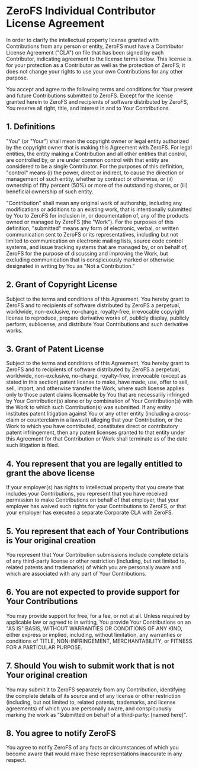# ZeroFS Individual Contributor License Agreement

In order to clarify the intellectual property license granted with Contributions from any person or entity, ZeroFS must have a Contributor License Agreement ("CLA") on file that has been signed by each Contributor, indicating agreement to the license terms below. This license is for your protection as a Contributor as well as the protection of ZeroFS; it does not change your rights to use your own Contributions for any other purpose.

You accept and agree to the following terms and conditions for Your present and future Contributions submitted to ZeroFS. Except for the license granted herein to ZeroFS and recipients of software distributed by ZeroFS, You reserve all right, title, and interest in and to Your Contributions.

## 1. Definitions

"You" (or "Your") shall mean the copyright owner or legal entity authorized by the copyright owner that is making this Agreement with ZeroFS. For legal entities, the entity making a Contribution and all other entities that control, are controlled by, or are under common control with that entity are considered to be a single Contributor. For the purposes of this definition, "control" means (i) the power, direct or indirect, to cause the direction or management of such entity, whether by contract or otherwise, or (ii) ownership of fifty percent (50%) or more of the outstanding shares, or (iii) beneficial ownership of such entity.

"Contribution" shall mean any original work of authorship, including any modifications or additions to an existing work, that is intentionally submitted by You to ZeroFS for inclusion in, or documentation of, any of the products owned or managed by ZeroFS (the "Work"). For the purposes of this definition, "submitted" means any form of electronic, verbal, or written communication sent to ZeroFS or its representatives, including but not limited to communication on electronic mailing lists, source code control systems, and issue tracking systems that are managed by, or on behalf of, ZeroFS for the purpose of discussing and improving the Work, but excluding communication that is conspicuously marked or otherwise designated in writing by You as "Not a Contribution."

## 2. Grant of Copyright License

Subject to the terms and conditions of this Agreement, You hereby grant to ZeroFS and to recipients of software distributed by ZeroFS a perpetual, worldwide, non-exclusive, no-charge, royalty-free, irrevocable copyright license to reproduce, prepare derivative works of, publicly display, publicly perform, sublicense, and distribute Your Contributions and such derivative works.

## 3. Grant of Patent License

Subject to the terms and conditions of this Agreement, You hereby grant to ZeroFS and to recipients of software distributed by ZeroFS a perpetual, worldwide, non-exclusive, no-charge, royalty-free, irrevocable (except as stated in this section) patent license to make, have made, use, offer to sell, sell, import, and otherwise transfer the Work, where such license applies only to those patent claims licensable by You that are necessarily infringed by Your Contribution(s) alone or by combination of Your Contribution(s) with the Work to which such Contribution(s) was submitted. If any entity institutes patent litigation against You or any other entity (including a cross-claim or counterclaim in a lawsuit) alleging that your Contribution, or the Work to which you have contributed, constitutes direct or contributory patent infringement, then any patent licenses granted to that entity under this Agreement for that Contribution or Work shall terminate as of the date such litigation is filed.

## 4. You represent that you are legally entitled to grant the above license

If your employer(s) has rights to intellectual property that you create that includes your Contributions, you represent that you have received permission to make Contributions on behalf of that employer, that your employer has waived such rights for your Contributions to ZeroFS, or that your employer has executed a separate Corporate CLA with ZeroFS.

## 5. You represent that each of Your Contributions is Your original creation

You represent that Your Contribution submissions include complete details of any third-party license or other restriction (including, but not limited to, related patents and trademarks) of which you are personally aware and which are associated with any part of Your Contributions.

## 6. You are not expected to provide support for Your Contributions

You may provide support for free, for a fee, or not at all. Unless required by applicable law or agreed to in writing, You provide Your Contributions on an "AS IS" BASIS, WITHOUT WARRANTIES OR CONDITIONS OF ANY KIND, either express or implied, including, without limitation, any warranties or conditions of TITLE, NON-INFRINGEMENT, MERCHANTABILITY, or FITNESS FOR A PARTICULAR PURPOSE.

## 7. Should You wish to submit work that is not Your original creation

You may submit it to ZeroFS separately from any Contribution, identifying the complete details of its source and of any license or other restriction (including, but not limited to, related patents, trademarks, and license agreements) of which you are personally aware, and conspicuously marking the work as "Submitted on behalf of a third-party: [named here]".

## 8. You agree to notify ZeroFS

You agree to notify ZeroFS of any facts or circumstances of which you become aware that would make these representations inaccurate in any respect.